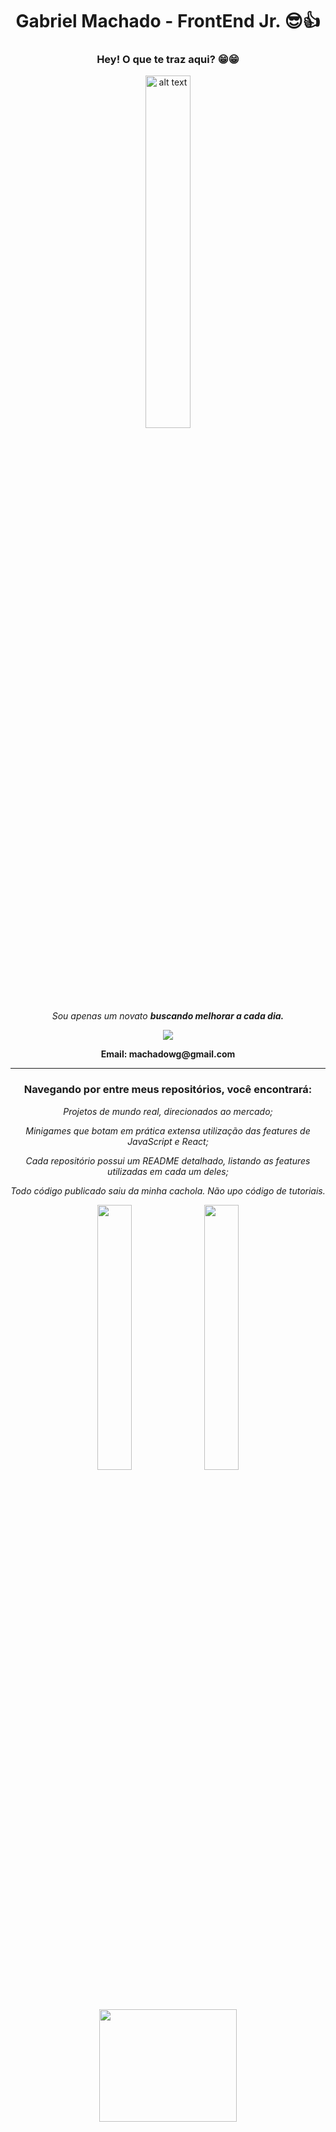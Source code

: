 ## <h1 align=center>Gabriel Machado - FrontEnd Jr. 😎👍 </h1>

<div align=center>
  <h3>Hey! O que te traz aqui? 😁😁 </h3>
<img width="38%" src="https://c.tenor.com/N5BbX6dbdloAAAAd/luffy-one-piece.gif" alt="alt text" title="image Title" width="150"/>
  <p><em>Sou apenas um novato <strong>buscando melhorar a cada dia.</strong></em></p>
  <div align=center>
  
   <a href="https://www.linkedin.com/in/machado001/" target="_blank"><img src="https://img.shields.io/badge/-LinkedIn-%230077B5?style=for-the-badge&logo=linkedin&logoColor=white" target="_blank"></a> 
   <p><strong>Email: machadowg@gmail.com</strong></p>
  </div>
</div>
<hr>

<h3 align=center> Navegando por entre meus repositórios, você encontrará: </h3>

<div style="list-style:none" align=center>
 <p><em>Projetos de mundo real, direcionados ao mercado; </em></p>
 <p><em>Minigames que botam em prática extensa utilização das features de JavaScript e React;</em></p>
 <p><em>Cada repositório possui um README detalhado, listando as features utilizadas em cada um deles; </em></p>
 <p><em>Todo código publicado saiu da minha cachola. Não upo código de tutoriais. </em></p>
</div>

<div align=center>
   <img width='33%' src="https://github-readme-stats.vercel.app/api?username=machado001&show_icons=true&theme=highcontrast"/>
   <img width='33%' src="https://github-readme-stats.vercel.app/api/top-langs/?username=machado001&layout=compact&theme=highcontrast"/>
   <img width='66%' height='180em' src="https://github-readme-streak-stats.herokuapp.com/?user=machado001&theme=highcontrast">         
</div>
 
